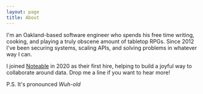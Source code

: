 ```yaml
---
layout: page
title: About
---
```


I'm an Oakland-based software engineer who spends his free time writing, cooking, and playing a truly obscene amount of tabletop RPGs. Since 2012 I've been securing systems, scaling APIs, and solving problems in whatever way I can.

I joined [Noteable](https://noteable.io) in 2020 as their first hire, helping to build a joyful way to collaborate around data. Drop me a line if you want to hear more!

P.S. It's pronounced _Wuh-old_